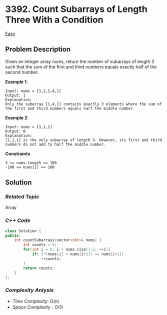 # 3392. Count Subarrays of Length Three With a Condition
[Easy](https://leetcode.com/problems/count-subarrays-of-length-three-with-a-condition/description/)

## Problem Description

Given an integer array nums, return the number of subarrays of length 3 such that the sum of the first and third numbers equals exactly half of the second number.

**Example 1**:
```
Input: nums = [1,2,1,4,1]
Output: 1
Explanation:
Only the subarray [1,4,1] contains exactly 3 elements where the sum of the first and third numbers equals half the middle number.
```
**Example 2**:
```
Input: nums = [1,1,1]
Output: 0
Explanation:
[1,1,1] is the only subarray of length 3. However, its first and third numbers do not add to half the middle number.
```

**Constraints**
```
3 <= nums.length <= 100
-100 <= nums[i] <= 100
```

## Solution

### _Related Topic_
   Array

### _C++ Code_
```cpp
class Solution {
public:
    int countSubarrays(vector<int>& nums) {
        int counts = 0;
        for(int i = 0; i < nums.size()-2; ++i){
            if( 2*(nums[i] + nums[i+2]) == nums[i+1])
                ++counts;
        }
        return counts;
    }
};
```

### _Complexity Anlysis_
- _Time Complexity_: O(n)
- _Space Complexity_：O(1)
